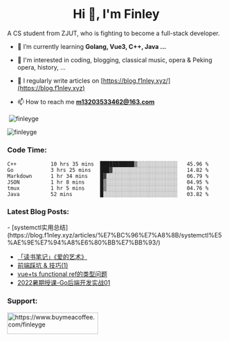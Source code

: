 <h1 align="center">Hi 👋, I'm Finley</h1>
<p align="left">

A CS student from ZJUT,
who is fighting to become a full-stack developer.

</p>

<p align="left">

- 🌱 I’m currently learning **Golang, Vue3, C++, Java ...**

- 🧠 I'm interested in coding, blogging, classical music, opera & Peking opera, history, ...

- 📝 I regularly write articles on [https://blog.f1nley.xyz/](https://blog.f1nley.xyz)

- 📫 How to reach me **m13203533462@163.com**

</p>

<p>&nbsp;<img align="center" src="https://github-readme-stats.vercel.app/api?username=finleyge&show_icons=true&locale=en" alt="finleyge" /></p>

<p><img align="center" src="https://github-readme-streak-stats.herokuapp.com/?user=finleyge&" alt="finleyge" /></p>

<h3 align="left">Code Time:</h3>

<!--START_SECTION:waka-->

```text
C++           10 hrs 35 mins  ███████████▒░░░░░░░░░░░░░   45.96 %
Go            3 hrs 25 mins   ███▓░░░░░░░░░░░░░░░░░░░░░   14.82 %
Markdown      1 hr 34 mins    █▓░░░░░░░░░░░░░░░░░░░░░░░   06.79 %
JSON          1 hr 8 mins     █▒░░░░░░░░░░░░░░░░░░░░░░░   04.95 %
tmux          1 hr 5 mins     █▒░░░░░░░░░░░░░░░░░░░░░░░   04.76 %
Java          52 mins         █░░░░░░░░░░░░░░░░░░░░░░░░   03.82 %
```
<!--END_SECTION:waka-->

</p>


<h3 align="left">
Latest Blog Posts:
</h3>

<!-- BLOG-POST-LIST:START -->- [systemctl实用总结](https://blog.f1nley.xyz/articles/%E7%BC%96%E7%A8%8B/systemctl%E5%AE%9E%E7%94%A8%E6%80%BB%E7%BB%93/)
- [「读书笔记」《爱的艺术》](https://blog.f1nley.xyz/articles/%E8%AF%BB%E4%B9%A6%E7%AC%94%E8%AE%B0/%E3%80%8C%E8%AF%BB%E4%B9%A6%E7%AC%94%E8%AE%B0%E3%80%8D%E7%88%B1%E7%9A%84%E8%89%BA%E6%9C%AF/)
- [前端踩坑 &amp; 技巧&lpar;1&rpar;](https://blog.f1nley.xyz/articles/%E7%BC%96%E7%A8%8B/js%E8%B8%A9%E5%9D%91%E7%AC%94%E8%AE%B0(1)/)
- [vue+ts functional ref的类型问题](https://blog.f1nley.xyz/articles/%E7%BC%96%E7%A8%8B/vue+ts%20functional%20ref%E7%9A%84%E7%B1%BB%E5%9E%8B%E9%97%AE%E9%A2%98/)
- [2022暑期授课-Go后端开发实战01](https://blog.f1nley.xyz/articles/%E7%BC%96%E7%A8%8B/2022%E6%9A%91%E6%9C%9F%E6%8E%88%E8%AF%BE-Go%E5%90%8E%E7%AB%AF%E5%BC%80%E5%8F%91%E5%AE%9E%E6%88%9801/)
<!-- BLOG-POST-LIST:END -->

<h3 align="left">Support:</h3>

<p align="left">

<a href="https://www.buymeacoffee.com/finleyge"> <img align="left" src="https://cdn.buymeacoffee.com/buttons/v2/default-yellow.png" height="50" width="210" alt="https://www.buymeacoffee.com/finleyge" />

</a>
</p>
